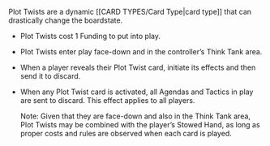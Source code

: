 Plot Twists are a dynamic [[CARD TYPES/Card Type|card type]] that can drastically change the boardstate.

 - Plot Twists cost 1 Funding to put into play. 
 - Plot Twists enter play face-down and in the controller’s Think Tank area.

 - When a player reveals their Plot Twist card, initiate its effects and then send it to discard. 

 - When any Plot Twist card is activated, all Agendas and Tactics in play are sent to discard. This effect applies to all players.


   Note: Given that they are face-down and also in the Think Tank area, Plot Twists may be combined with the player’s Stowed Hand, as long as proper costs and rules are observed when each card is played.